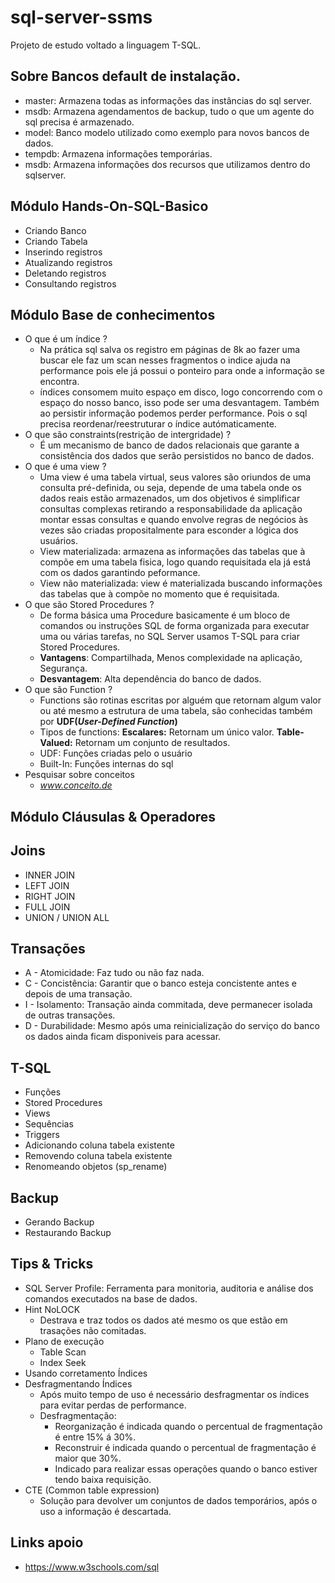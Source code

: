 # sql-server-ssms
Projeto de estudo voltado a linguagem T-SQL.

## Sobre Bancos default de instalação.
- master:  Armazena todas as informações das instâncias do sql server.
- msdb: Armazena agendamentos de backup, tudo o que um agente do sql precisa é armazenado.
- model: Banco modelo utilizado como exemplo para novos bancos de dados.
- tempdb: Armazena informações temporárias.
- msdb: Armazena informações dos recursos que utilizamos dentro do sqlserver.

## Módulo Hands-On-SQL-Basico
- Criando Banco
- Criando Tabela
- Inserindo registros
- Atualizando registros
- Deletando registros
- Consultando registros

## Módulo Base de conhecimentos
* O que é um índice ?
  - Na prática sql salva  os registro em páginas de 8k ao fazer uma buscar ele faz um scan nesses fragmentos o indice ajuda na performance pois ele já possui o ponteiro para onde a informação se encontra.
  - índices consomem muito espaço em disco, logo concorrendo com o espaço do nosso banco, isso pode ser uma desvantagem. Também ao persistir informação podemos perder performance. Pois o sql precisa reordenar/reestruturar o índice autómaticamente.
* O que são constraints(restrição de intergridade) ?
  - É um mecanismo de banco de dados relacionais que garante a consistência dos dados que serão persistidos no banco de dados.  
* O que é uma view ?
  - Uma view é uma tabela virtual, seus valores são oriundos de uma consulta pré-definida, ou seja, depende de uma tabela onde os dados reais estão armazenados, um dos objetivos é simplificar consultas complexas retirando a responsabilidade da aplicação montar essas consultas e quando envolve regras de negócios às vezes são criadas propositalmente para esconder a lógica dos usuários.
  - View materializada: armazena as informações das tabelas que à compõe em uma tabela fisica, logo quando requisitada ela já está com os dados garantindo peformance.
  - View não materializada: view é materializada buscando informações das tabelas que à compõe no momento que é requisitada.
 * O que são Stored Procedures ?
   - De forma básica uma Procedure basicamente é um bloco de comandos ou instruções SQL de forma organizada para executar uma ou várias tarefas, no SQL Server usamos T-SQL para criar Stored Procedures.
   - **Vantagens**: Compartilhada, Menos complexidade na aplicação, Segurança.
   - **Desvantagem**: Alta dependência do banco de dados.
 * O que são Function ?
   - Functions são rotinas escritas por alguém que retornam algum valor ou até mesmo a estrutura de uma tabela, são conhecidas também por **UDF(_User-Defined Function_)**
   - Tipos de functions: **Escalares:** Retornam um único valor. **Table-Valued:** Retornam um conjunto de resultados.
   - UDF: Funções criadas pelo o usuário
   - Built-In: Funções internas do sql
* Pesquisar sobre conceitos
  - _www.conceito.de_
  
## Módulo Cláusulas & Operadores

## Joins
- INNER JOIN
- LEFT JOIN
- RIGHT JOIN
- FULL JOIN
- UNION / UNION ALL

## Transações
* A - Atomicidade: Faz tudo ou não faz nada.
* C - Concistência: Garantir que o banco esteja concistente antes e depois de uma transação.
* I - Isolamento: Transação ainda commitada, deve permanecer isolada de outras transações. 
* D - Durabilidade: Mesmo após uma reinicialização do serviço do banco os dados ainda ficam disponiveis para acessar. 

## T-SQL
- Funções
- Stored Procedures
- Views
- Sequências
- Triggers
- Adicionando coluna tabela existente
- Removendo coluna tabela existente
- Renomeando objetos (sp_rename)

## Backup
- Gerando Backup
- Restaurando Backup

## Tips & Tricks
- SQL Server Profile: Ferramenta para monitoria, auditoria e análise dos comandos executados na base de dados.
- Hint NoLOCK
  - Destrava e traz todos os dados até mesmo os que estão em trasações não comitadas.
- Plano de execução
  - Table Scan
  - Index Seek
- Usando corretamento Índices
- Desfragmentando Índices
  - Após muito tempo de uso é necessário desfragmentar os índices para evitar perdas de performance.
  - Desfragmentação:
    - Reorganização é indicada quando o percentual de fragmentação é entre 15% á 30%.
    - Reconstruir é indicada quando o percentual de fragmentação é maior que 30%.
    - Indicado para realizar essas operações quando o banco estiver tendo baixa requisição.
- CTE (Common table expression)
  - Solução para devolver um conjuntos de dados temporários, após o uso a informação é descartada.
## Links apoio
- https://www.w3schools.com/sql
